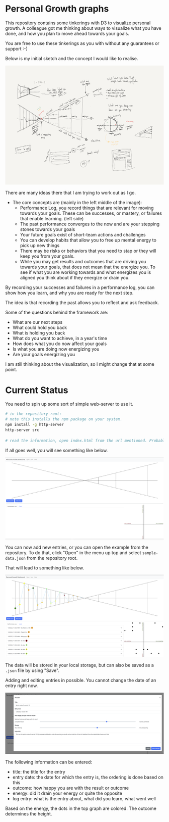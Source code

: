 # Personal Growth graphs

This repository contains some tinkerings with D3 to visualize personal growth. A colleague got me thinking about ways to visualize what you have done, and how you plan to move ahead towards your goals.

You are free to use these tinkerings as you with without any guarantees or support :-)

Below is my initial sketch and the concept I would like to realise.

![](images/figure-1.jpg)

There are many ideas there that I am trying to work out as I go.

* The core concepts are (mainly in the left middle of the image):
    * Performance Log, you record things that are relevant for moving towards your goals. These can be successes, or mastery, or failures that enable learning. (left side)
    * The past performance converges to the now and are your stepping stones towards your goals
    * Your future goals exist of short-team actions and challenges
    * You can develop habits that allow you to free up mental energy to pick up new things
    * There may be risks or behaviors that you need to stap or they will keep you from your goals.
    * While you may get results and outcomes that are driving you towards your goals, that does not mean that the energize you. To see if what you are working towards and what energizes you is aligned you think about if they energize or drain you.

By recording your successes and failures in a performance log, you can show how you learn, and why you are ready for the next step.

The idea is that recording the past allows you to reflect and ask feedback.

Some of the questions behind the framework are:
* What are our next steps
* What could hold you back
* What is holding you back
* What do you want to achieve, in a year's time
* How does what you do now affect your goals
* Is what you are doing now energizing you
* Are your goals energizing you

I am still thinking about the visualization, so I might change that at some point.

# Current Status

You need to spin up some sort of simple web-server to use it.

```bash
# in the repository root:
# note this installs the npm package on your system.
npm install -g http-server
http-server src

# read the information, open index.html from the url mentioned. Probably: http://localhost:8080/index.html
```

If all goes well, you will see something like below.

![](images/screenshot-2.png)

You can now add new entries, or you can open the example from the repository. To do that, click "Open" in the menu up top and select `sample-data.json` from the repository root.

That will lead to something like below.

![](images/screenshot-1.png)

The data will be stored in your local storage, but can also be saved as a `.json` file by using "Save".

Adding and editing entries in possible. You cannot change the date of an entry right now.

![](images/screenshot-3.png)

The following information can be entered:
* title: the title for the entry
* entry date: the date for which the entry is, the ordering is done based on this
* outcome: how happy you are with the result or outcome
* energy: did it drain your energy or quite the opposite
* log entry: what is the entry about, what did you learn, what went well

Based on the energy, the dots in the top graph are colored. The outcome determines the height.
